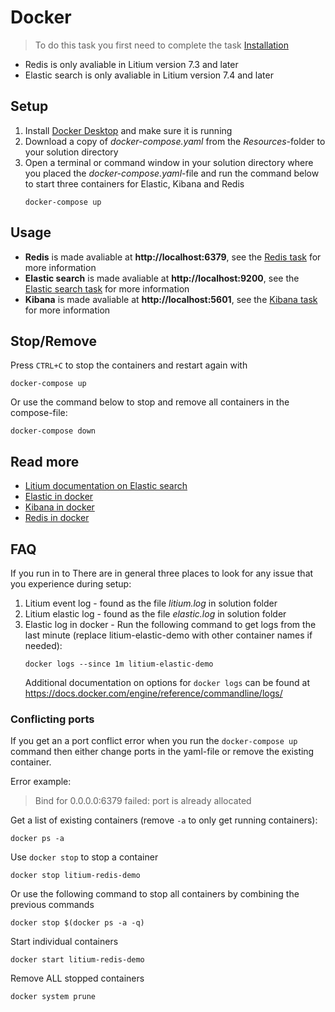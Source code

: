 # Docker

> To do this task you first need to complete the task [Installation](../Installation) 

* Redis is only avaliable in Litium version 7.3 and later
* Elastic search is only avaliable in Litium version 7.4 and later

## Setup

1. Install [Docker Desktop](https://docs.docker.com/docker-for-windows/install/) and make sure it is running
1. Download a copy of _docker-compose.yaml_ from the _Resources_-folder to your solution directory
1. Open a terminal or command window in your solution directory where you placed the _docker-compose.yaml_-file and run the command below to start three containers for Elastic, Kibana and Redis
    ```
    docker-compose up
    ```

## Usage

* **Redis** is made avaliable at **http://localhost:6379**, see the [Redis task](../Redis) for more information
* **Elastic search** is made avaliable at **http://localhost:9200**, see the [Elastic search task](../Elastic%20search) for more information
* **Kibana** is made avaliable at **http://localhost:5601**, see the [Kibana task](../Redis) for more information

## Stop/Remove

Press `CTRL+C` to stop the containers and restart again with 
```
docker-compose up
```

Or use the command below to stop and remove all containers in the compose-file:
```
docker-compose down
```

## Read more

* [Litium documentation on Elastic search](https://docs.litium.com/documentation/architecture/search/elasticsearch/setup-and-configure-elasticsearch)
* [Elastic in docker](https://www.elastic.co/guide/en/elasticsearch/reference/7.5/docker.html)
* [Kibana in docker](https://www.elastic.co/guide/en/kibana/current/docker.html)
* [Redis in docker](https://docs.microsoft.com/en-us/archive/blogs/uk_faculty_connection/containers-redis-running-redis-on-windows-with-docker)

## FAQ

If you run in to There are in general three places to look for any issue that you experience during setup:

1. Litium event log - found as the file _litium.log_ in solution folder
1. Litium elastic log - found as the file _elastic.log_ in solution folder
1. Elastic log in docker - Run the following command to get logs from the last minute (replace litium-elastic-demo with other container names if needed):
    ```console
    docker logs --since 1m litium-elastic-demo
    ```
    Additional documentation on options for `docker logs` can be found at https://docs.docker.com/engine/reference/commandline/logs/

### Conflicting ports

If you get an a port conflict error when you run the `docker-compose up` command then either change ports in the yaml-file or remove the existing container.

Error example:
> Bind for 0.0.0.0:6379 failed: port is already allocated

Get a list of existing containers (remove `-a` to only get running containers):
```console
docker ps -a
```

Use `docker stop` to stop a container
```console
docker stop litium-redis-demo
```

Or use the following command to stop all containers by combining the previous commands
```console
docker stop $(docker ps -a -q)
``` 

Start individual containers
```console
docker start litium-redis-demo
```

Remove ALL stopped containers
```console
docker system prune
```